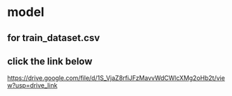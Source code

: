 # model

## for train_dataset.csv
## click the link below
https://drive.google.com/file/d/1S_VjaZ8rfiJFzMavvWdCWlcXMg2oHb2t/view?usp=drive_link